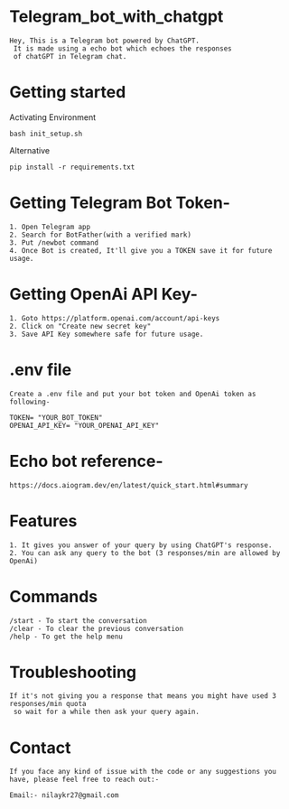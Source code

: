 # Telegram_bot_with_chatgpt
```
Hey, This is a Telegram bot powered by ChatGPT.
 It is made using a echo bot which echoes the responses
 of chatGPT in Telegram chat.
```
# Getting started
Activating Environment
```
bash init_setup.sh
```
Alternative
```
pip install -r requirements.txt
```
# Getting Telegram Bot Token-
```
1. Open Telegram app
2. Search for BotFather(with a verified mark)
3. Put /newbot command
4. Once Bot is created, It'll give you a TOKEN save it for future usage.
```
# Getting OpenAi API Key-
```
1. Goto https://platform.openai.com/account/api-keys
2. Click on "Create new secret key"
3. Save API Key somewhere safe for future usage.
```
# .env file
```
Create a .env file and put your bot token and OpenAi token as following-

TOKEN= "YOUR_BOT_TOKEN"
OPENAI_API_KEY= "YOUR_OPENAI_API_KEY"

```
# Echo bot reference-
```
https://docs.aiogram.dev/en/latest/quick_start.html#summary
```
# Features
```
1. It gives you answer of your query by using ChatGPT's response.
2. You can ask any query to the bot (3 responses/min are allowed by OpenAi)
```
# Commands
```
/start - To start the conversation
/clear - To clear the previous conversation
/help - To get the help menu
```
# Troubleshooting
```
If it's not giving you a response that means you might have used 3 responses/min quota
 so wait for a while then ask your query again.
```
# Contact
```
If you face any kind of issue with the code or any suggestions you have, please feel free to reach out:-

Email:- nilaykr27@gmail.com
```
